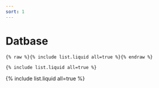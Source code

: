 ```yaml
---
sort: 1
---
```


# Datbase

```
{% raw %}{% include list.liquid all=true %}{% endraw %}

{% include list.liquid all=true %}
```

{% include list.liquid all=true %}
